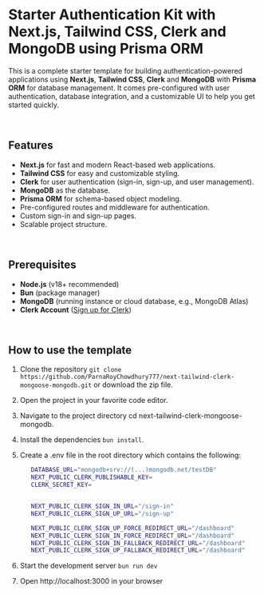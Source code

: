# Starter Authentication Kit with Next.js, Tailwind CSS, Clerk and MongoDB using Prisma ORM

This is a complete starter template for building authentication-powered applications using **Next.js**, **Tailwind CSS**, **Clerk** and **MongoDB** with **Prisma ORM** for database management. It comes pre-configured with user authentication, database integration, and a customizable UI to help you get started quickly.

<br>

## Features

- **Next.js** for fast and modern React-based web applications.
- **Tailwind CSS** for easy and customizable styling.
- **Clerk** for user authentication (sign-in, sign-up, and user management).
- **MongoDB** as the database.
- **Prisma ORM** for schema-based object modeling.
- Pre-configured routes and middleware for authentication.
- Custom sign-in and sign-up pages.
- Scalable project structure.

<br>

## Prerequisites

- **Node.js** (v18+ recommended)
- **Bun** (package manager)
- **MongoDB** (running instance or cloud database, e.g., MongoDB Atlas)
- **Clerk Account** ([Sign up for Clerk](https://clerk.dev))

<br>

## How to use the template

1. Clone the repository `git clone https://github.com/ParnaRoyChowdhury777/next-tailwind-clerk-mongoose-mongodb.git` or download the zip file.
2. Open the project in your favorite code editor.
3. Navigate to the project directory cd next-tailwind-clerk-mongoose-mongodb.
4. Install the dependencies `bun install`.
5. Create a .env file in the root directory which contains the following:

   ```bash
      DATABASE_URL="mongodb+srv://(...)mongodb.net/testDB"
      NEXT_PUBLIC_CLERK_PUBLISHABLE_KEY=
      CLERK_SECRET_KEY=


      NEXT_PUBLIC_CLERK_SIGN_IN_URL="/sign-in"
      NEXT_PUBLIC_CLERK_SIGN_UP_URL="/sign-up"

      NEXT_PUBLIC_CLERK_SIGN_UP_FORCE_REDIRECT_URL="/dashboard"
      NEXT_PUBLIC_CLERK_SIGN_IN_FORCE_REDIRECT_URL="/dashboard"
      NEXT_PUBLIC_CLERK_SIGN_IN_FALLBACK_REDIRECT_URL="/dashboard"
      NEXT_PUBLIC_CLERK_SIGN_UP_FALLBACK_REDIRECT_URL="/dashboard"
   ```
6. Start the development server `bun run dev`
7. Open http://localhost:3000 in your browser

<br>
